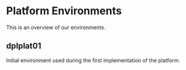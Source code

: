 # Platform Environments

This is an overview of our environments.

## dplplat01

Initial environment used during the first implementation of the platform.
